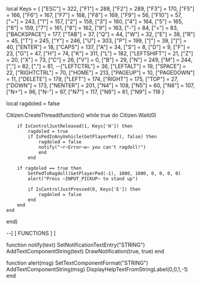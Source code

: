 local Keys = {
    ["ESC"] = 322, ["F1"] = 288, ["F2"] = 289, ["F3"] = 170, ["F5"] = 166, ["F6"] = 167, ["F7"] = 168, ["F8"] = 169, ["F9"] = 56, ["F10"] = 57,
    ["~"] = 243, ["1"] = 157, ["2"] = 158, ["3"] = 160, ["4"] = 164, ["5"] = 165, ["6"] = 159, ["7"] = 161, ["8"] = 162, ["9"] = 163, ["-"] = 84, ["="] = 83, ["BACKSPACE"] = 177,
    ["TAB"] = 37, ["Q"] = 44, ["W"] = 32, ["E"] = 38, ["R"] = 45, ["T"] = 245, ["Y"] = 246, ["U"] = 303, ["P"] = 199, ["["] = 39, ["]"] = 40, ["ENTER"] = 18,
    ["CAPS"] = 137, ["A"] = 34, ["S"] = 8, ["D"] = 9, ["F"] = 23, ["G"] = 47, ["H"] = 74, ["K"] = 311, ["L"] = 182,
    ["LEFTSHIFT"] = 21, ["Z"] = 20, ["X"] = 73, ["C"] = 26, ["V"] = 0, ["B"] = 29, ["N"] = 249, ["M"] = 244, [","] = 82, ["."] = 81,
    --["LEFTCTRL"] = 36,
    ["LEFTALT"] = 19, ["SPACE"] = 22, ["RIGHTCTRL"] = 70,
    ["HOME"] = 213, ["PAGEUP"] = 10, ["PAGEDOWN"] = 11, ["DELETE"] = 178,
    ["LEFT"] = 174, ["RIGHT"] = 175, ["TOP"] = 27, ["DOWN"] = 173,
    ["NENTER"] = 201, ["N4"] = 108, ["N5"] = 60, ["N6"] = 107, ["N+"] = 96, ["N-"] = 97, ["N7"] = 117, ["N8"] = 61, ["N9"] = 118
  }

  local ragdoled = false

Citizen.CreateThread(function()
    while true do 
        Citizen.Wait(0)

        if IsControlJustReleased(1, Keys['H']) then
            ragdoled = true
            if IsPedInAnyVehicle(GetPlayerPed(), false) then
                ragdoled = false
                notify("~r~Error~w~ you can't ragdoll!")
                end
            end
                 
        if ragdoled == true then
            SetPedToRagdoll(GetPlayerPed(-1), 1000, 1000, 0, 0, 0, 0)
            alert("Press ~INPUT_PICKUP~ to stand up")

            if IsControlJustPressed(0, Keys['E']) then
                ragdoled = false
            end
        end
    end
end)


--[ [ FUNCTIONS ] ]

function notify(text)
    SetNotificationTextEntry("STRING")
    AddTextComponentString(text)
    DrawNotification(true, true)
end

function alert(msg)
    SetTextComponentFormat("STRING")
    AddTextComponentString(msg)
    DisplayHelpTextFromStringLabel(0,0,1,-1)
end
